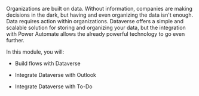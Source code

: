 Organizations are built on data. Without information, companies are making decisions in the dark, but having and even organizing the data isn't enough. Data requires action within organizations. Dataverse offers a simple and scalable solution for storing and organizing your data, but the integration with Power Automate allows the already powerful technology to go even further.

In this module, you will:

- Build flows with Dataverse

- Integrate Dataverse with Outlook

- Integrate Dataverse with To-Do
